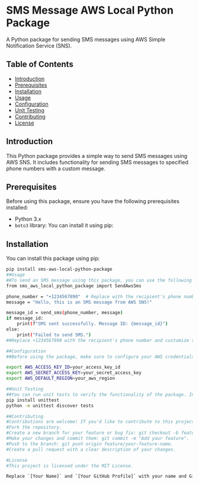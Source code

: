 # SMS Message AWS Local Python Package

A Python package for sending SMS messages using AWS Simple Notification Service (SNS).

## Table of Contents

- [Introduction](#introduction)
- [Prerequisites](#prerequisites)
- [Installation](#installation)
- [Usage](#usage)
- [Configuration](#configuration)
- [Unit Testing](#unit-testing)
- [Contributing](#contributing)
- [License](#license)

## Introduction

This Python package provides a simple way to send SMS messages using AWS SNS. It includes functionality for sending SMS messages to specified phone numbers with a custom message.

## Prerequisites

Before using this package, ensure you have the following prerequisites installed:

- Python 3.x
- `boto3` library: You can install it using pip:

## Installation

You can install this package using pip:

```bash
pip install sms-aws-local-python-package
##Usage
##To send an SMS message using this package, you can use the following code snippet:
from sms_aws_local_python_package import SendAwsSms

phone_number = "+1234567890"  # Replace with the recipient's phone number
message = "Hello, this is an SMS message from AWS SNS!"

message_id = send_sms(phone_number, message)
if message_id:
    print(f"SMS sent successfully. Message ID: {message_id}")
else:
    print("Failed to send SMS.")
##Replace +1234567890 with the recipient's phone number and customize the message variable as needed.

##Configuration
##Before using the package, make sure to configure your AWS credentials. You can do this using AWS CLI or by setting environment variables:

export AWS_ACCESS_KEY_ID=your_access_key_id
export AWS_SECRET_ACCESS_KEY=your_secret_access_key
export AWS_DEFAULT_REGION=your_aws_region

##Unit Testing
##You can run unit tests to verify the functionality of the package. Install the unittest library if you haven't already: 
pip install unittest
python -m unittest discover tests

##Contributing
#Contributions are welcome! If you'd like to contribute to this project, please follow these steps:
#Fork the repository.
#Create a new branch for your feature or bug fix: git checkout -b feature/your-feature-name.
#Make your changes and commit them: git commit -m "Add your feature".
#Push to the branch: git push origin feature/your-feature-name.
#Create a pull request with a clear description of your changes.

#License
#This project is licensed under the MIT License.

Replace `[Your Name]` and `[Your GitHub Profile]` with your name and GitHub profile URL. This `README.md` template provides an overview of your project, installation instructions, usage examples, and guidelines for contributing.


